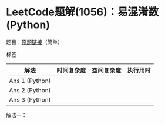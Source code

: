 # LeetCode题解(1056)：易混淆数(Python)

题目：[原题链接](https://leetcode-cn.com/problems/confusing-number/)（简单）

标签：

| 解法           | 时间复杂度 | 空间复杂度 | 执行用时 |
| -------------- | ---------- | ---------- | -------- |
| Ans 1 (Python) |            |            |          |
| Ans 2 (Python) |            |            |          |
| Ans 3 (Python) |            |            |          |

解法一：

